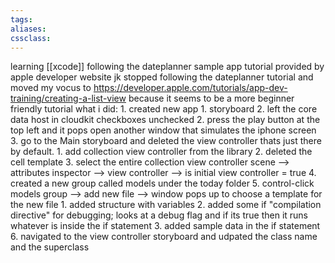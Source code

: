 ```yaml
---
tags:
aliases:
cssclass:
---
```

learning [[xcode]]
following the dateplanner sample app tutorial provided by apple developer website
jk stopped following the dateplanner tutorial and moved my vocus to https://developer.apple.com/tutorials/app-dev-training/creating-a-list-view because it seems to be a more beginner friendly tutorial
	what i did:
		1. created new app 
			1. storyboard
			2. left the core data host in cloudkit checkboxes unchecked 
		2. press the play button at the top left and it pops open another window that simulates the iphone screen 
		3. go to the Main storyboard and deleted the view controller thats just there by default. 
			1. add collection view controller from the library 
			2. deleted the cell template 
			3. select the entire collection view controller scene --> attributes inspector --> view controller --> is initial view controller = true
		4. created a new group called models under the today folder 
		5. control-click models group --> add new file --> window pops up to choose a template for the new file 
			1. added structure with variables 
			2. added some if "compilation directive" for debugging; looks at a debug flag and if its true then it runs whatever is inside the if statement 
			3. added sample data in the if statement 
		6. navigated to the view controller storyboard and udpated the class name and the superclass